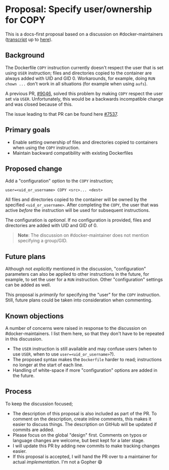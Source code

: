 # Proposal: Specify user/ownership for COPY


This is a docs-first proposal based on a discussion on #docker-maintainers
([transcript](https://botbot.me/freenode/docker-maintainers/2015-01-02/?msg=28645971&page=1) 
up to [here](https://botbot.me/freenode/docker-maintainers/2015-01-02/?msg=28657537&page=4)).

## Background

The Dockerfile `COPY` instruction currently doesn't respect the user that is set
using `USER` instruction; files and directories copied to the container are 
always added with UID and GID 0. Workarounds, for example, doing `RUN chown ...`
don't work in all situations (for example when using `aufs`).

A previous PR, [#9046](https://github.com/docker/docker/pull/9046), solved this
problem by making `COPY` respect the user set via `USER`. Unfortunately, this
would be a backwards incompatible change and was closed because of this.

The issue leading to that PR can be found here [#7537](https://github.com/docker/docker/issues/7537).


## Primary goals

- Enable setting ownership of files and directories copied to containers when
  using the `COPY` instruction.
- Maintain backward compatibility with existing Dockerfiles


## Proposed change

Add a "configuration" option to the `COPY` instruction;

    user=<uid_or_username> COPY <src>... <dest>

All files and directories copied to the container will be owned by the
specified `<uid_or_username>`. After completing the `COPY`, the user that was
active *before* the instruction will be used for subsequent instructions.

The configuration is *optional*. If no configuration is provided, files and
directories are added with UID and GID of 0.

> **Note**:
> The discussion on #docker-maintainer does not mention specifying a group/GID.


## Future plans

Although not *explicitly* mentioned in the discussion, "configuration"
parameters can also be applied to other instructions in the future, for example,
to set the user for a `RUN` instruction. Other "configuration" settings can be
added as well.

This proposal is *primarily* for specifying the "user" for the `COPY` instruction. Still, future plans could be taken into consideration when
commenting.

## Known objections

A number of concerns were raised in response to the discussion on #docker-maintainers. I list them here, so that they don't have to be repeated
in this discussion.

- The `USER` instruction is still available and may confuse users (when to use
  `USER`, when to use `user=<uid_or_username>`?).
- The proposed syntax makes the `Dockerfile` harder to read; instructions no
  longer at the start of each line.
- Handling of white-space if more "configuration" options are added in
  the future.

## Process

To keep the discussion focused;

- The description of this proposal is also included as part of the PR. To
  comment on the description, create inline comments, this makes it easier to
  discuss things. The description on GitHub will be updated if commits are
  added.
- Please focus on the global "design" first. Comments on typos or
  language changes are welcome, but best kept for a later stage.
- I will update this PR by adding new commits to make tracking changes easier.
- If this proposal is accepted, I will hand the PR over to a maintainer for
  actual *implementation*. I'm not a Gopher :smile:
